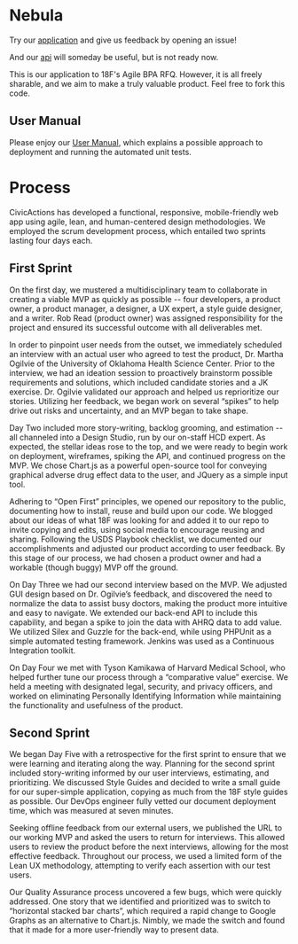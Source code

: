 # Nebula

Try our [application](https://nebula.civicactions.com/) and give us feedback by opening an issue!

And our [api](https://nebulaapi.civicactions.com/) will someday be useful, but is not 
ready now.

This is our application to 18F's Agile BPA RFQ.  However, it is all freely sharable, and we aim to make a truly valuable product. Feel free to fork this code.

## User Manual

Please enjoy our [User Manual](USER_MANUAL.md), which explains a possible approach to
deployment and running the automated unit tests.

# Process

CivicActions has developed a functional, responsive, mobile-friendly web app using agile, lean, and human-centered design methodologies. We employed the scrum development process, which entailed two sprints lasting four days each.

## First Sprint

On the first day, we mustered a multidisciplinary team to collaborate in creating a viable MVP as quickly as possible -- four developers, a product owner, a product manager, a designer, a UX expert, a style guide designer, and a writer. Rob Read (product owner) was assigned responsibility for the project and ensured its successful outcome with all deliverables met.

In order to pinpoint user needs from the outset, we immediately scheduled an interview with an actual user who agreed to test the product, Dr. Martha Ogilvie of the University of Oklahoma Health Science Center. Prior to the interview, we had an ideation session to proactively brainstorm possible requirements and solutions, which included candidate stories and a JK exercise. Dr. Ogilvie validated our approach and helped us reprioritize our stories. Utilizing her feedback, we began work on several “spikes” to help drive out risks and uncertainty, and an MVP began to take shape.

Day Two included more story-writing, backlog grooming, and estimation -- all channeled into a Design Studio, run by our on-staff HCD expert. As expected, the stellar ideas rose to the top, and we were ready to begin work on deployment, wireframes, spiking the API, and continued progress on the MVP.  We chose Chart.js as a powerful open-source tool for conveying graphical adverse drug effect data to the user, and JQuery as a simple input tool.

Adhering to “Open First” principles, we opened our repository to the public, documenting how to install, reuse and build upon our code.  We blogged about our ideas of what 18F was looking for and added it to our repo to invite copying and edits, using social media to encourage reusing and sharing. Following the USDS Playbook checklist, we documented our accomplishments and adjusted our product according to user feedback. By this stage of our process, we had chosen a product owner and had a workable (though buggy) MVP off the ground.

On Day Three we had our second interview based on the MVP. We adjusted GUI design based on Dr. Ogilvie’s feedback, and discovered the need to normalize the data to assist busy doctors, making the product more intuitive and easy to navigate. We extended our back-end API to include this capability, and began a spike to join the data with AHRQ data to add value. We utilized Silex and Guzzle for the back-end, while using PHPUnit as a simple automated testing framework. Jenkins was used as a Continuous Integration toolkit.

On Day Four we met with Tyson Kamikawa of Harvard Medical School, who helped further tune our process through a “comparative value” exercise. We held a meeting with designated legal, security, and privacy officers, and worked on eliminating Personally Identifying Information while maintaining the functionality and usefulness of the product.

## Second Sprint

We began Day Five with a retrospective for the first sprint to ensure that we were learning and iterating along the way. Planning for the second sprint included story-writing informed by our user interviews, estimating, and prioritizing. We discussed Style Guides and decided to write a small guide for our super-simple application, copying as much from the 18F style guides as possible. Our DevOps engineer fully vetted our document deployment time, which was measured at seven minutes.

Seeking offline feedback from our external users, we published the URL to our working MVP and asked the users to return for interviews. This allowed users to review the product before the next interviews, allowing for the most effective feedback. Throughout our process, we used a limited form of the Lean UX methodology, attempting to verify each assertion with our test users.

Our Quality Assurance process uncovered a few bugs, which were quickly addressed.  One story that we identified and prioritized was to switch to “horizontal stacked bar charts”, which required a rapid change to Google Graphs as an alternative to Chart.js. Nimbly, we made the switch and found that it made for a more user-friendly way to present data.

